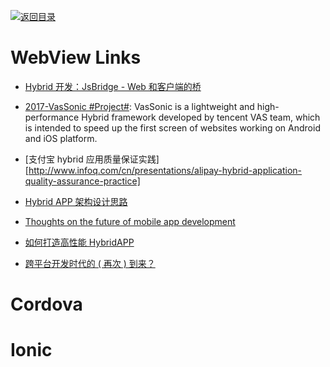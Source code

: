 [![返回目录](https://user-images.githubusercontent.com/5803001/38079637-ff0abcf0-3371-11e8-9b76-ad651620afc7.jpg)](https://github.com/wxyyxc1992/Awesome-Lists) 


# WebView Links

* [Hybrid 开发：JsBridge - Web 和客户端的桥](http://www.tuicool.com/articles/7bQRRj7)

* [2017-VasSonic #Project#](https://github.com/Tencent/VasSonic): VasSonic is a lightweight and high-performance Hybrid framework developed by tencent VAS team, which is intended to speed up the first screen of websites working on Android and iOS platform.

* [支付宝 hybrid 应用质量保证实践][http://www.infoq.com/cn/presentations/alipay-hybrid-application-quality-assurance-practice]

* [Hybrid APP 架构设计思路](https://github.com/chemdemo/chemdemo.github.io/issues/12)

* [Thoughts on the future of mobile app development](https://getsiphon.com/blog/2016/01/20/future-of-app-development/)

* [如何打造高性能 HybridAPP](https://segmentfault.com/a/1190000005732602)

* [跨平台开发时代的 ( 再次 ) 到来？](https://onevcat.com/2015/03/cross-platform/)

# Cordova

# Ionic
